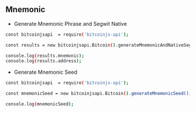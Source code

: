 ## Mnemonic

* Generate Mnemonic Phrase and Segwit Native

``` bash
const bitcoinjsapi  = require('bitcoinjs-api');

const results = new bitcoinjsapi.Bitcoin().generateMnemonicAndNativeSegwit(NETWORK);

console.log(results.mnemonic);
console.log(results.address);
```

* Generate Mnemonic Seed

``` bash
const bitcoinjsapi  = require('bitcoinjs-api');

const mnemonicSeed = new bitcoinjsapi.Bitcoin().generateMnemonicSeed();

console.log(mnemonicSeed);
```